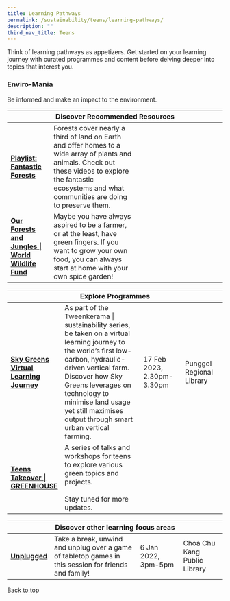 ```yaml
---
title: Learning Pathways
permalink: /sustainability/teens/learning-pathways/
description: ""
third_nav_title: Teens
---
```

<style type="text/css">
/* Links */
.content a { color: #322987; }
.content a:focus,
.content a:hover { color: #28216c; }

/* Button Outline */
.bp-button { padding-left: 1.5rem; padding-right: 1.5rem; }
.bp-button.is-primary-outline { border: 1px solid #322987; color: #322987; background-color: transparent; text-decoration: none; }
.bp-button.is-primary-outline:focus,
.bp-button.is-primary-outline:hover { border: 1px solid #322987; color: #cff2e8; background-color: #322987; text-decoration: none; }

/* Responsive Iframe */
.responsive-iframe { position: absolute; top: 0; left: 0; bottom: 0; right: 0; width: 100%; height: 100%; }
.responsive-iframe-container { position: relative; overflow: hidden; width: 100%; }
.responsive-iframe-container.ratio-16by9 { padding-top: 56.25%; }
.responsive-iframe-container.ratio-4by3 { padding-top: 75%; }
.responsive-iframe-container.ratio-3by2 { padding-top: 66.66%; }
.responsive-iframe-container.ratio-1by1 { padding-top: 100%; }
</style>
Think of learning pathways as appetizers. Get started on your learning journey with curated programmes and content before delving deeper into topics that interest you.

<h3><b>Enviro-Mania</b></h3>
Be informed and make an impact to the environment.
<div class="horizontal-scroll margin--bottom--lg">
  <table class="generic-table">
    <thead>
      <tr>
        <th colspan="4" class="is-uppercase has-weight-normal ">Discover Recommended Resources</th>
      </tr>
    </thead>
    <tbody>
      <tr>
        <td style="width: 20%;"><a href="/sustainability/teens/content" target="_blank"><b> Playlist:<br>Fantastic Forests</b></a></td>
        <td style="width: 40%;">Forests cover nearly a third of land on Earth and offer homes to a wide array of plants and animals. Check out these videos to explore the fantastic ecosystems and what communities are doing to preserve them.</td>
        <td style="width: 20%;"> </td>
        <td style="width: 20%;"> </td>
      </tr>
      <tr>
        <td><a href="/sustainability/teens/content/#lp-forestsjungles" target="_blank"><b>Our Forests and Jungles | World Wildlife Fund</b></a></td>
        <td>Maybe you have always aspired to be a farmer, or at the least, have green fingers. If you want to grow your own food, you can always start at home with your own spice garden! </td>
        <td></td>
        <td></td>
      </tr>
    </tbody>
  </table>
</div>

<div class="horizontal-scroll margin--bottom--lg">
  <table class="generic-table">
    <thead>
      <tr>
        <th colspan="4" class="is-uppercase has-weight-normal">Explore Programmes</th>
      </tr>
    </thead>
    <tbody>
										<tr>
         <td style="width: 20%;"><a href="https://www.eventbrite.sg/e/sky-greens-virtual-learning-journey-punggol-regional-library-tickets-519419687267?aff=odcleoeventsincollection" target="_blank"><b>Sky Greens Virtual Learning Journey</b></a></td>
        <td style="width: 40%;">As part of the Tweenkerama | sustainability series, be taken on a virtual learning journey to the world’s first low-carbon, hydraulic-driven vertical farm. Discover how Sky Greens leverages on technology to minimise land usage yet still maximises output through smart urban vertical farming.
</td>
        <td style="width: 20%;">17 Feb 2023, 2.30pm-3.30pm</td>
        <td style="width: 20%;">Punggol Regional Library</td>
			</tr>					<tr>
         <td style="width: 20%;"><a href="https://go.gov.sg/nlb-teensgreenhouse" target="_blank"><b>Teens Takeover | GREENHOUSE</b></a></td>
        <td style="width: 40%;">A series of talks and workshops for teens to explore various green topics and projects.
<br><br>
Stay tuned for more updates.
</td>
        <td style="width: 20%;"></td>
        <td style="width: 20%;"></td>
			</tr>
    </tbody>
  </table>
</div>

<div class="horizontal-scroll margin--bottom--lg">
  <table class="generic-table">
    <thead>
      <tr>
        <th colspan="4" class="is-uppercase has-weight-normal ">Discover other learning focus areas</th>
      </tr>
    </thead>
    <tbody>
			<tr>
        <td style="width: 20%;"><a href="https://www.eventbrite.sg/e/unplugged-choa-chu-kang-public-library-tickets-479793905487?aff=odcleoeventsincollection" target="_blank"><b> Unplugged</b></a></td>
        <td style="width: 40%;">Take a break, unwind and unplug over a game of tabletop games in this session for friends and family!</td>
        <td style="width: 20%;">6 Jan 2022, 3pm-5pm</td>
        <td style="width: 20%;">Choa Chu Kang Public Library</td>
      </tr>
  </tbody>
  </table>
</div>

<p class="has-text-right margin--top--xl"><a href="#main-content">Back to top</a></p>